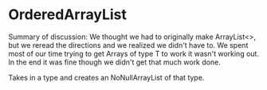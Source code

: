 # OrderedArrayList

Summary of discussion:
We thought we had to originally make ArrayList<>, but we reread the directions and we realized we didn't have to. We spent most of our time trying to get Arrays of type T to work it wasn't working out. In the end it was fine though we didn't get that much work done.

Takes in a type and creates an NoNullArrayList of that type.
